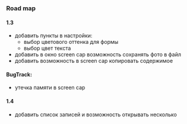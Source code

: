 ### Road map

#### 1.3

- добавить пункты в настройки:
    - выбор цветового оттенка для формы
    - выбор цвет текста
- добавить в окно screen cap возможность сохранять фото в файл
- добавить возможность в screen cap копировать содержимое

#### BugTrack:

- утечка памяти в screen cap

#### 1.4

- добавить список записей и возможность открывать несколько